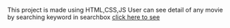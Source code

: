 This project is made using HTML,CSS,JS
User can see detail of any movie by searching keyword in searchbox
[click here to see]()